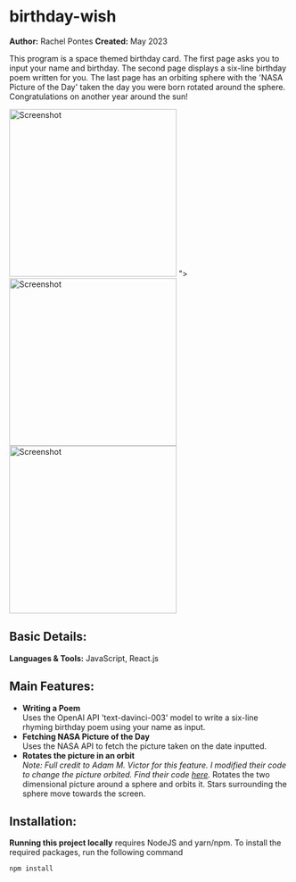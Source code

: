 # birthday-wish
**Author:** Rachel Pontes 
**Created:** May 2023 <br/>

This program is a space themed birthday card. The first page asks you to input your name and birthday. The second page displays a six-line birthday poem written for you. The last page has an orbiting sphere with the 'NASA Picture of the Day' taken the day you were born rotated around the sphere. Congratulations on another year around the sun!


<img width="300" alt="Screenshot" src="https://github.com/rachel-pontes/birthday-wish/assets/115891613/80df27d5-8a52-4363-8aaf-a0fc0dfab1a9">
">
<img width="300" alt="Screenshot" src="https://github.com/rachel-pontes/birthday-wish/assets/115891613/6f5f0537-aba2-4853-ad7b-880367e84b34">
<img width="300" alt="Screenshot" src="https://github.com/rachel-pontes/birthday-wish/assets/115891613/5c64a88c-6e21-4e3b-a7ab-ac968c295f25">

## Basic Details:
**Languages & Tools:** JavaScript, React.js

## Main Features:
* **Writing a Poem** <br/>
Uses the OpenAI API 'text-davinci-003' model to write a six-line rhyming birthday poem using your name as input. 
* **Fetching NASA Picture of the Day** <br/>
Uses the NASA API to fetch the picture taken on the date inputted.
* **Rotates the picture in an orbit** <br/>
_Note: Full credit to Adam M. Victor for this feature. I modified their code to change the picture orbited. Find their code [here](https://codepen.io/adamvictor0012/pen/LQNJdV)._
Rotates the two dimensional picture around a sphere and orbits it. Stars surrounding the sphere move towards the screen.


## Installation:

**Running this project locally** requires NodeJS and yarn/npm. To install the required packages, run the following command

```npm install```
